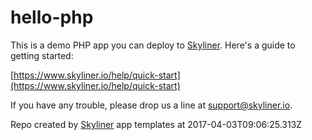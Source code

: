 # hello-php

This is a demo PHP app you can deploy to [Skyliner](https://www.skyliner.io). Here's a guide to getting started:

[https://www.skyliner.io/help/quick-start](https://www.skyliner.io/help/quick-start)

If you have any trouble, please drop us a line at [support@skyliner.io](mailto:support@skyliner.io?Subject=Help%20with%20hello-php).

Repo created by [Skyliner](https://www.skyliner.io) app templates at 2017-04-03T09:06:25.313Z